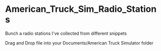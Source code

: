 # American_Truck_Sim_Radio_Stations
Bunch a radio stations I've collected from different snippets

Drag and Drop file into your Documents/American Truck Simulator folder
